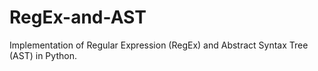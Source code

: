 # RegEx-and-AST
Implementation of Regular Expression (RegEx) and Abstract Syntax Tree (AST) in Python.
